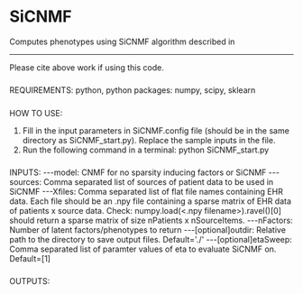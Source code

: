 # SiCNMF
Computes phenotypes using SiCNMF algorithm described in 
***
Please cite above work if using this code.

#####
REQUIREMENTS:
python, 
python packages: numpy, scipy, sklearn

#####
HOW TO USE:
1. Fill in the input parameters in SiCNMF.config file (should be in the same directory as SiCNMF_start.py). Replace the sample inputs in the file.
2. Run the following command in a terminal:
python SiCNMF_start.py

#####
INPUTS: 
---model: CNMF for no sparsity inducing factors or SiCNMF 
---sources: Comma separated list of sources of patient data to be used in SiCNMF
---Xfiles: Comma separated list of flat file names containing EHR data. Each file should be an .npy file containing a sparse matrix of EHR data of patients x source data. Check: numpy.load(<.npy filename>).ravel()[0] should return a sparse matrix of size nPatients x nSourceItems.
---nFactors: Number of latent factors/phenotypes to return
---[optional]outdir: Relative path to the directory to save output files. Default='./'
---[optional]etaSweep: Comma separated list of paramter values of eta to evaluate SiCNMF on. Default=[1]

#####
OUTPUTS:
#####
